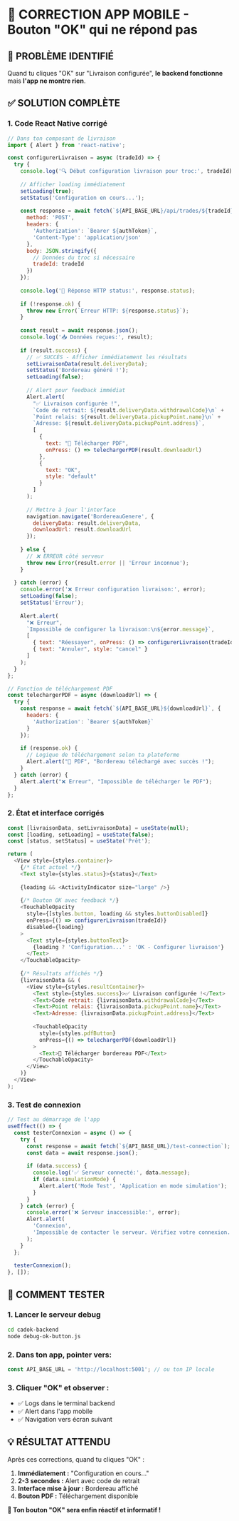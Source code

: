 # 📱 CORRECTION APP MOBILE - Bouton "OK" qui ne répond pas

## 🎯 **PROBLÈME IDENTIFIÉ**

Quand tu cliques "OK" sur "Livraison configurée", **le backend fonctionne** mais **l'app ne montre rien**.

## ✅ **SOLUTION COMPLÈTE**

### **1. Code React Native corrigé**

```javascript
// Dans ton composant de livraison
import { Alert } from 'react-native';

const configurerLivraison = async (tradeId) => {
  try {
    console.log('🔍 Début configuration livraison pour troc:', tradeId);
    
    // Afficher loading immédiatement
    setLoading(true);
    setStatus('Configuration en cours...');
    
    const response = await fetch(`${API_BASE_URL}/api/trades/${tradeId}/generate-pickup-label`, {
      method: 'POST',
      headers: {
        'Authorization': `Bearer ${authToken}`,
        'Content-Type': 'application/json'
      },
      body: JSON.stringify({
        // Données du troc si nécessaire
        tradeId: tradeId
      })
    });
    
    console.log('📡 Réponse HTTP status:', response.status);
    
    if (!response.ok) {
      throw new Error(`Erreur HTTP: ${response.status}`);
    }
    
    const result = await response.json();
    console.log('📥 Données reçues:', result);
    
    if (result.success) {
      // ✅ SUCCÈS - Afficher immédiatement les résultats
      setLivraisonData(result.deliveryData);
      setStatus('Bordereau généré !');
      setLoading(false);
      
      // Alert pour feedback immédiat
      Alert.alert(
        "✅ Livraison configurée !",
        `Code de retrait: ${result.deliveryData.withdrawalCode}\n` +
        `Point relais: ${result.deliveryData.pickupPoint.name}\n` +
        `Adresse: ${result.deliveryData.pickupPoint.address}`,
        [
          {
            text: "📄 Télécharger PDF",
            onPress: () => telechargerPDF(result.downloadUrl)
          },
          {
            text: "OK",
            style: "default"
          }
        ]
      );
      
      // Mettre à jour l'interface
      navigation.navigate('BordereauGenere', {
        deliveryData: result.deliveryData,
        downloadUrl: result.downloadUrl
      });
      
    } else {
      // ❌ ERREUR côté serveur
      throw new Error(result.error || 'Erreur inconnue');
    }
    
  } catch (error) {
    console.error('❌ Erreur configuration livraison:', error);
    setLoading(false);
    setStatus('Erreur');
    
    Alert.alert(
      "❌ Erreur",
      `Impossible de configurer la livraison:\n${error.message}`,
      [
        { text: "Réessayer", onPress: () => configurerLivraison(tradeId) },
        { text: "Annuler", style: "cancel" }
      ]
    );
  }
};

// Fonction de téléchargement PDF
const telechargerPDF = async (downloadUrl) => {
  try {
    const response = await fetch(`${API_BASE_URL}${downloadUrl}`, {
      headers: {
        'Authorization': `Bearer ${authToken}`
      }
    });
    
    if (response.ok) {
      // Logique de téléchargement selon ta plateforme
      Alert.alert("📄 PDF", "Bordereau téléchargé avec succès !");
    }
  } catch (error) {
    Alert.alert("❌ Erreur", "Impossible de télécharger le PDF");
  }
};
```

### **2. État et interface corrigés**

```javascript
const [livraisonData, setLivraisonData] = useState(null);
const [loading, setLoading] = useState(false);
const [status, setStatus] = useState('Prêt');

return (
  <View style={styles.container}>
    {/* État actuel */}
    <Text style={styles.status}>{status}</Text>
    
    {loading && <ActivityIndicator size="large" />}
    
    {/* Bouton OK avec feedback */}
    <TouchableOpacity 
      style={[styles.button, loading && styles.buttonDisabled]}
      onPress={() => configurerLivraison(tradeId)}
      disabled={loading}
    >
      <Text style={styles.buttonText}>
        {loading ? 'Configuration...' : 'OK - Configurer livraison'}
      </Text>
    </TouchableOpacity>
    
    {/* Résultats affichés */}
    {livraisonData && (
      <View style={styles.resultContainer}>
        <Text style={styles.success}>✅ Livraison configurée !</Text>
        <Text>Code retrait: {livraisonData.withdrawalCode}</Text>
        <Text>Point relais: {livraisonData.pickupPoint.name}</Text>
        <Text>Adresse: {livraisonData.pickupPoint.address}</Text>
        
        <TouchableOpacity 
          style={styles.pdfButton}
          onPress={() => telechargerPDF(downloadUrl)}
        >
          <Text>📄 Télécharger bordereau PDF</Text>
        </TouchableOpacity>
      </View>
    )}
  </View>
);
```

### **3. Test de connexion**

```javascript
// Test au démarrage de l'app
useEffect(() => {
  const testerConnexion = async () => {
    try {
      const response = await fetch(`${API_BASE_URL}/test-connection`);
      const data = await response.json();
      
      if (data.success) {
        console.log('✅ Serveur connecté:', data.message);
        if (data.simulationMode) {
          Alert.alert('Mode Test', 'Application en mode simulation');
        }
      }
    } catch (error) {
      console.error('❌ Serveur inaccessible:', error);
      Alert.alert(
        'Connexion', 
        'Impossible de contacter le serveur. Vérifiez votre connexion.'
      );
    }
  };
  
  testerConnexion();
}, []);
```

## 🧪 **COMMENT TESTER**

### **1. Lancer le serveur debug**
```bash
cd cadok-backend
node debug-ok-button.js
```

### **2. Dans ton app, pointer vers:**
```javascript
const API_BASE_URL = 'http://localhost:5001'; // ou ton IP locale
```

### **3. Cliquer "OK" et observer :**
- ✅ Logs dans le terminal backend
- ✅ Alert dans l'app mobile
- ✅ Navigation vers écran suivant

## 💡 **RÉSULTAT ATTENDU**

Après ces corrections, quand tu cliques "OK" :

1. **Immédiatement :** "Configuration en cours..."
2. **2-3 secondes :** Alert avec code de retrait
3. **Interface mise à jour :** Bordereau affiché
4. **Bouton PDF :** Téléchargement disponible

**🎉 Ton bouton "OK" sera enfin réactif et informatif !**
